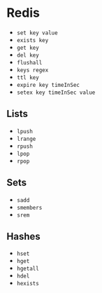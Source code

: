 # Redis

-   `set key value`
-   `exists key`
-   `get key`
-   `del key`
-   `flushall`
-   `keys regex`
-   `ttl key`
-   `expire key timeInSec`
-   `setex key timeInSec value`

## Lists
-   `lpush`
-   `lrange`
-   `rpush`
-   `lpop`
-   `rpop`
## Sets
-   `sadd`
-   `smembers`
-   `srem`
## Hashes
-   `hset`
-   `hget`
-   `hgetall`
-   `hdel`
-   `hexists`
